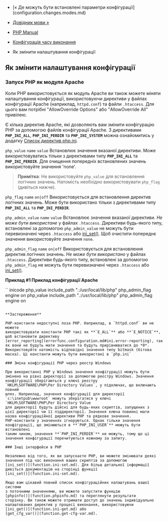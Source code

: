- [« Де можуть бути встановлені параметри
конфігурації] (configuration.changes.modes.md)
- [Довідник мови »](langref.md)

- [PHP Manual](index.md)
- [Конфігурація часу виконання](configuration.md)
- Як змінити налаштування конфігурації

## Як змінити налаштування конфігурації

### Запуск PHP як модуля Apache

Коли PHP використовується як модуль Apache ви також можете міняти
налаштування конфігурації, використовуючи директиви у файлах конфігурації Apache
(наприклад, `httpd.conf`) та файли `.htaccess`. Для цього вам потрібні
"AllowOverride Options" або "AllowOverride All" привілею.

Є кілька директив Apache, які дозволяють вам змінити
конфігурацію PHP за допомогою файлів конфігурації Apache. З директивами
**`PHP_INI_ALL`**, **`PHP_INI_PERDIR`** та **`PHP_INI_SYSTEM`** можна
ознайомитись у додатку [Список директив php.ini](ini.list.md).

`php_value` `name` `value`
Встановлює значення вказаної директиви. Може використовуватись тільки
з директивами типу **`PHP_INI_ALL`** та **`PHP_INI_PERDIR`**. Для очищення
попередніх встановлених значень використовуйте значення 'none'.

> **Примітка**: Не використовуйте `php_value` для встановлення логічних
> значень. Натомість необхідно використовувати `php_flag` (дивіться
> нижче).

`php_flag` `name` `on|off`
Використовується для встановлення директив логічних значень. Може бути
використано тільки з директивами типу **`PHP_INI_ALL`** та
**`PHP_INI_PERDIR`**.

`php_admin_value` `name` `value`
Встановлює значення вказаної директиви. *Не може бути використане*
у файлах `.htaccess`. Директиви будь-якого типу, встановлені за допомогою
`php_admin_value` не можуть бути перевизначені через `.htaccess` або
[ini_set()](function.ini-set.md). Щоб очистити попереднє значення
використовуйте значення `none`.

`php_admin_flag` `name` `on|off`
Використовується для встановлення директив логічних значень. *Не може
бути використано* у файлах `.htaccess`. Директиви будь-якого типу,
встановлені за допомогою `php_admin_flag` не можуть бути перевизначені
через `.htaccess` або [ini_set()](function.ini-set.md).

**Приклад #1 Приклад конфігурації Apache**

`` inicode
<IfModule mod_php5.c>
php_value include_path ".:/usr/local/lib/php"
php_admin_flag engine on
</IfModule>
<IfModule mod_php4.c>
php_value include_path ".:/usr/local/lib/php"
php_admin_flag engine on
</IfModule>
````

**Застереження**

PHP-константи недоступні поза PHP. Наприклад, в `httpd.conf` ви не можете
використовувати константи PHP такі як **`E_ALL`** або **`E_NOTICE`**,
щоб встановити директиву
[error_reporting](errorfunc.configuration.md#ini.error-reporting), так
як вони не будуть мати значення та будуть прирівнюватися до *0*.
Використовуйте натомість відповідні значення типу bitmask (бітова
маска). Ці константи можуть бути використані в `php.ini`

### Зміна конфігурації PHP через реєстр Windows

При використанні PHP у Windows значення конфігурації можуть бути
змінено на рівні директорії за допомогою реєстру Windows. Значення
конфігурації зберігаються у ключі реєстру
`HKLM\SOFTWARE\PHP\Per Directory Values`, у підключах, що включають повний
шлях. Наприклад, значення конфігурації для директорії
`c:\inetpub\wwwroot` можуть зберігатися у ключі
`HKLM\SOFTWARE\PHP\Per Directory Value
для директорії будуть дійсні для будь-яких скриптів, запущених з
цієї директорії чи її піддиректорії. Значення ключа повинні мати
назва конфігураційної директиви PHP та рядкове значення.
PHP-константи у значеннях ігноруються. Однак тільки значення
конфігурації, що змінюються в **`PHP_INI_USER`** можуть бути встановлені
таким чином, значення **`PHP_INI_PERDIR`** не можуть, тому що ці
значення конфігурації перечитуються кожному за запиту.

### Інші інтерфейси в PHP

Незалежно від того, як ви запускаєте PHP, ви можете змінювати деякі
значення під час виконання ваших скриптів за допомогою
[ini_set()](function.ini-set.md). Для більш детальної інформації
дивіться документацію на сторінці функції
[ini_set()](function.ini-set.md).

Якщо вам цікавий повний список конфігураційних налаштувань вашої системи
з поточними значеннями, ви можете запустити функцію
[phpinfo()](function.phpinfo.md) та переглянути результати
сторінку. Ви також можете отримати доступ до значень індивідуально
налаштованих директив у процесі виконання, використовуючи
[ini_get()](function.ini-get.md) або
[get_cfg_var()](function.get-cfg-var.md).
